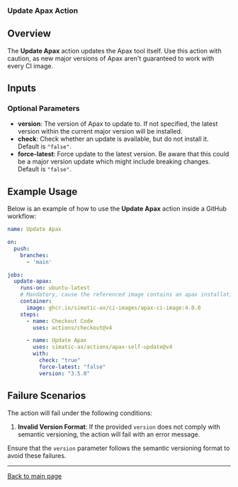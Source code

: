 ### Update Apax Action

## Overview

The **Update Apax** action updates the Apax tool itself. Use this action with caution, as new major versions of Apax aren't guaranteed to work with every CI image.

## Inputs

### Optional Parameters

- **version**: The version of Apax to update to. If not specified, the latest version within the current major version will be installed.
- **check**: Check whether an update is available, but do not install it. Default is `"false"`.
- **force-latest**: Force update to the latest version. Be aware that this could be a major version update which might include breaking changes. Default is `"false"`.

## Example Usage

Below is an example of how to use the **Update Apax** action inside a GitHub workflow:

```yaml
name: Update Apax

on:
  push:
    branches:
      - 'main'

jobs:
  update-apax:
    runs-on: ubuntu-latest
    # Mandatory, cause the referenced image contains an apax installation
    container:
      image: ghcr.io/simatic-ax/ci-images/apax-ci-image:4.0.0
    steps:
      - name: Checkout Code
        uses: actions/checkout@v4

      - name: Update Apax
        uses: simatic-ax/actions/apax-self-update@v4
        with:
          check: "true"
          force-latest: "false"
          version: "3.5.0"
```

## Failure Scenarios

The action will fail under the following conditions:

1. **Invalid Version Format**: If the provided `version` does not comply with semantic versioning, the action will fail with an error message.

Ensure that the `version` parameter follows the semantic versioning format to avoid these failures.

---
[Back to main page](../README.md)